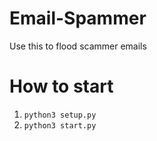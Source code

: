 # Email-Spammer
Use this to flood scammer emails

# How to start
1. `python3 setup.py`
2. `python3 start.py`

